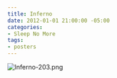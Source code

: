 ```yaml
---
title: Inferno
date: 2012-01-01 21:00:00 -05:00
categories:
- Sleep No More
tags:
- posters
---
```


![Inferno-203.png](/uploads/Inferno-203.png)